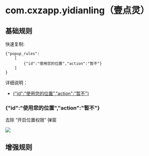 # com.cxzapp.yidianling（壹点灵）

## 基础规则

快速复制:
```
{"popup_rules":
    [
        {"id":"使用您的位置","action":"暂不"}
    ]
}
```
详细说明：
- [{"id":"使用您的位置","action":"暂不"}](#id使用您的位置action暂不)

### {"id":"使用您的位置","action":"暂不"}
去除 “开启位置权限” 弹窗

![](./assets/开启位置权限弹窗.jpg)

## 增强规则
